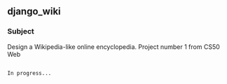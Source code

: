 ## django_wiki

### Subject

Design a Wikipedia-like online encyclopedia.
Project number 1 from CS50 Web

<!-- ### Install:<br/> -->
```

In progress...
```



<!-- See the site in action here (soon :D) -->
